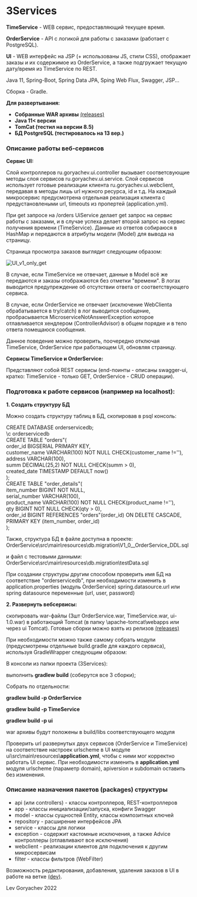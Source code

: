 # 3Services
<p><b>TimeService</b> - WEB сервис, предоставляющий текущее время.</p>
<p><b>OrderService</b> - API с логикой для работы с заказами (работает с PostgreSQL).</p>
<p><b>UI</b> - WEB интерфейс на JSP (+ использованы JS, стили CSS), отображает заказы и их содержимое из OrderService,
 а также подгружает текущую дату/время из TimeService по REST.</p>

<p>Java 11, Spring-Boot, Spring Data JPA, Sping Web Flux, Swagger, JSP...</p>
<p>Сборка - Gradle.</p>

<p><b>Для развертывания:</b></p>
<ul>
<li><b>Собранные WAR архивы</b> <a href="https://github.com/LevGoryachev/3Services/releases" target="_blank">(releases)</a></li>
<li><b>Java 11< версии</b></li>
<li><b>TomCat (тестил на версии 8.5)</b></li>
<li><b>БД PostgreSQL (тестировалось на 13 вер.)</b></li>
</ul>

<h3>Описание работы веб-сервисов</h3>
<p><b>Сервис UI:</b></p>
<p>Слой контроллеров ru.goryachev.ui.controller вызывает соответсвующие методы слоя сервисов ru.goryachev.ui.service.
Слой сервисов использует готовые реализации клиента ru.goryachev.ui.webclient, передавая в
методы лишь url нужного ресурса, id и т.д. На каждый микросервис предусмотрена отдельная реализация клиента
с предустановлеными url, timeouts из пропертей (application.yml).</p>
<p>При get запросе на /orders UiService делает get запрос на сервис работы с заказами,
 и в случае успеха делает второй запрос на сервис получения времени (TimeService).
 Данные из ответов собираюся в HashMap и передаются в атрибуты модели (Model) для вывода на страницу.</p>
 <p>Страница просмотра заказов выглядит следующим образом:</p>
 
 
 ![UI_v1_only_get](https://user-images.githubusercontent.com/61917893/167751451-74556f33-95b4-48e1-aa15-3076968cb9f5.jpg)
 
 
 <p>В случае, если TimeService не отвечает,
 данные в Model всё же передаются и заказы отображаются без отметки "времени". 
 В логах выводится предупреждение об отсутствии ответа от соответствующего сервиса.
 <p>В случае, если OrderService не отвечает (исключение WebClientа обрабатывается в try/catch)
  в лог выводится сообщение, пробрасывается MicroserviceNotAnswerException
   которое отлавливается хендлером (ControllerAdvisor) в общем порядке и в тело ответа помещаюся сообщения.</p>
   <p>Данное поведение можно проверить, поочередно отключая TimeService, OrderService при работающем UI,
    обновляя страницу.</p>
   <p><b>Сервисы  TimeService и OrderService:</b></p>
   <p>Представляют собой REST сервисы (end-поинты - описаны swagger-ui,
    кратко: TimeService - только GET, OrderService - CRUD операции).</p>
    
<h3>Подготовка к работе сервисов (например на localhost):</h3>

<p><b>1. Cоздать структуру БД</b></p>
<p>Можно создать структуру таблиц в БД, скопировав в psql консоль:</p>
<p>
CREATE DATABASE orderservicedb;<br>
\c orderservicedb<br>
CREATE TABLE "orders"(<br>
order_id BIGSERIAL PRIMARY KEY,<br>
customer_name VARCHAR(100) NOT NULL CHECK(customer_name !=''),<br>
address VARCHAR(100),<br>
summ DECIMAL(25,2) NOT NULL CHECK(summ > 0),<br>
created_date TIMESTAMP DEFAULT now()<br>
);<br>
CREATE TABLE "order_details"(<br>
item_number BIGINT NOT NULL,<br>
serial_number VARCHAR(100),<br>
product_name VARCHAR(100) NOT NULL CHECK(product_name !=''),<br>
qty BIGINT NOT NULL CHECK(qty > 0),<br>
order_id BIGINT REFERENCES "orders"(order_id) ON DELETE CASCADE,<br>
PRIMARY KEY (item_number, order_id)<br>
);<br>
</p>
<p>Также, структура БД в файле доступна в проекте:<br> OrderService\src\main\resources\db.migration\V1_0__OrderService_DDL.sql</p>
<p>и файл с тестовыми данными:<br> OrderService\src\main\resources\db.migration\testData.sql<br>
</p>

<p>При создании структуры другим способом проверить
имя БД на соответствие "orderservicedb",
при необходимости изменить в application.properties (модуль OrderService) spring.datasource.url
или spring datasource переменные (url, user, password)</p>

<p><b>2. Развернуть вебсервисы:</b></p>
<p> скопировать war-файлы (3шт OrderService.war, TimeService.war, ui-1.0.war) в работающий Tomcat
(в папку \apache-tomcat\webapps или через ui Tomcat). 
Готовые сборки можно взять из релизов <a href="https://github.com/LevGoryachev/3Services/releases" target="_blank">(releases)</a>
</p> 
<p>При необходимости можно также самому собрать модули (предусмотрены отдельные build.gradle
 для каждого сервиса), используя GradleWrapper следующим образом:</p>
<p>В консоли из папки проекта (3Services):</p>
<p>выполнить <b>gradlew build</b> (соберутся все 3 сборки);</p>
<p>Собрать по отдельности:</p>
<p><b>gradlew build -p OrderService</b></p>
<p><b>gradlew build -p TimeService</b></p>
<p><b>gradlew build -p ui</b></p>
<p>war архивы будут положены в build/libs соответствующего модуля</p>
<p>Проверить url развернутых двух сервисов (OrderService и TimeService)
на соответствие настроек urlscheme в UI модуле ui\src\main\resources\<b>application.yml</b>, чтобы с ними мог корректно работать UI сервис.
При необходимости изменить в <b>application.yml</b> модуля urlscheme (параметр domain), apiversion и subdomain оставить без изменения.</p>

<h3>Описание назначения пакетов (packages) структуры</h3>
<ul>
<li>api (или controllers) - классы контроллеров, REST-контроллеров</li>
<li>app - классы инициализации/запуска, конфиги Swagger</li>
<li>model - классы сущностей Entity, классы композитных ключей</li>
<li>repository - расширение интерфейсов JPA</li>
<li>service - классы для логики</li>
<li>exception - содержит кастомные исключения, а также Advice контроллеры (отлавливают все исключения)</li>
<li>webclient - реализации клиентов для подключения к другим микросервисам</li>
<li>filter - классы фильтров (WebFilter)</li>
</ul>


<p>Возможность редактирования, добавления, удаления заказов в UI в работе на ветке <a href="https://github.com/LevGoryachev/3Services/tree/dev" target="_blank">(dev)</a>.</p>
<p>Lev Goryachev 2022</p>

